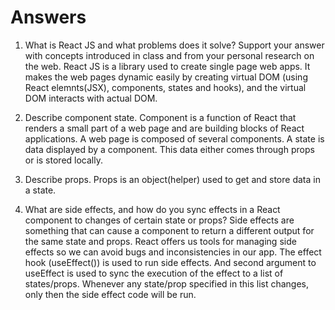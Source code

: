 # Answers

1. What is React JS and what problems does it solve? Support your answer with concepts introduced in class and from your personal research on the web.
React JS is a library used to create single page web apps. It makes the web pages dynamic easily by creating virtual DOM (using React elemnts(JSX), components, states and hooks), and the virtual DOM interacts with actual DOM.

1. Describe component state.
Component is a function of React that renders a small part of a web page and are building blocks of React applications. A web page is composed of several components. A state is data displayed by a component. This data either comes through props or is stored locally.

1. Describe props.
Props is an object(helper) used to get  and store data in a state.

1. What are side effects, and how do you sync effects in a React component to changes of certain state or props?
Side effects are something that can cause a component to return a different output for the same state and props. React offers us tools for managing side effects so we can avoid bugs and inconsistencies in our app. The effect hook (useEffect()) is used to run side effects. And second argument to useEffect is used to sync the execution of the effect to a list of states/props. Whenever any state/prop specified in this list changes, only then the side effect code will be run.
